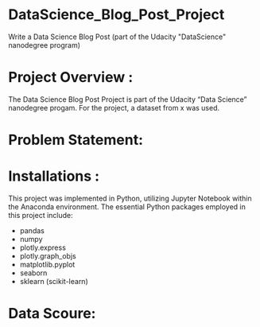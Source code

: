# DataScience_Blog_Post_Project
Write a Data Science Blog Post (part of the Udacity "DataScience" nanodegree program)

# Project Overview :
The Data Science Blog Post Project is part of the Udacity “Data Science” nanodegree progam. For the project, a dataset from x was used.

# Problem Statement:

# Installations :
This project was implemented in Python, utilizing Jupyter Notebook within the Anaconda environment. The essential Python packages employed in this project include:

- pandas
- numpy
- plotly.express
- plotly.graph_objs
- matplotlib.pyplot
- seaborn
- sklearn (scikit-learn)

# Data Scoure:

